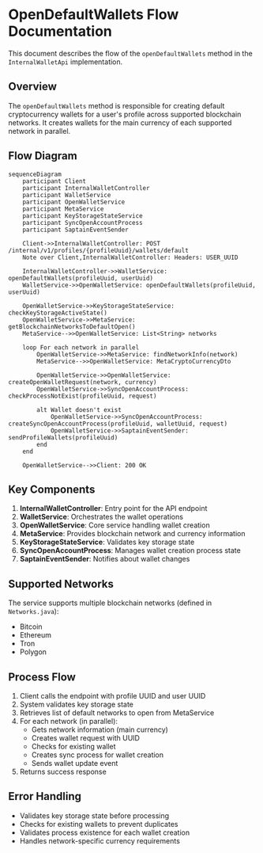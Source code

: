 # OpenDefaultWallets Flow Documentation

This document describes the flow of the `openDefaultWallets` method in the `InternalWalletApi` implementation.

## Overview

The `openDefaultWallets` method is responsible for creating default cryptocurrency wallets for a user's profile across supported blockchain networks. It creates wallets for the main currency of each supported network in parallel.

## Flow Diagram

```mermaid
sequenceDiagram
    participant Client
    participant InternalWalletController
    participant WalletService
    participant OpenWalletService
    participant MetaService
    participant KeyStorageStateService
    participant SyncOpenAccountProcess
    participant SaptainEventSender

    Client->>InternalWalletController: POST /internal/v1/profiles/{profileUuid}/wallets/default
    Note over Client,InternalWalletController: Headers: USER_UUID
    
    InternalWalletController->>WalletService: openDefaultWallets(profileUuid, userUuid)
    WalletService->>OpenWalletService: openDefaultWallets(profileUuid, userUuid)
    
    OpenWalletService->>KeyStorageStateService: checkKeyStorageActiveState()
    OpenWalletService->>MetaService: getBlockchainNetworksToDefaultOpen()
    MetaService-->>OpenWalletService: List<String> networks
    
    loop For each network in parallel
        OpenWalletService->>MetaService: findNetworkInfo(network)
        MetaService-->>OpenWalletService: MetaCryptoCurrencyDto
        
        OpenWalletService->>OpenWalletService: createOpenWalletRequest(network, currency)
        OpenWalletService->>SyncOpenAccountProcess: checkProcessNotExist(profileUuid, request)
        
        alt Wallet doesn't exist
            OpenWalletService->>SyncOpenAccountProcess: createSyncOpenAccountProcess(profileUuid, walletUuid, request)
            OpenWalletService->>SaptainEventSender: sendProfileWallets(profileUuid)
        end
    end
    
    OpenWalletService-->>Client: 200 OK
```

## Key Components

1. **InternalWalletController**: Entry point for the API endpoint
2. **WalletService**: Orchestrates the wallet operations
3. **OpenWalletService**: Core service handling wallet creation
4. **MetaService**: Provides blockchain network and currency information
5. **KeyStorageStateService**: Validates key storage state
6. **SyncOpenAccountProcess**: Manages wallet creation process state
7. **SaptainEventSender**: Notifies about wallet changes

## Supported Networks

The service supports multiple blockchain networks (defined in `Networks.java`):
- Bitcoin
- Ethereum
- Tron
- Polygon

## Process Flow

1. Client calls the endpoint with profile UUID and user UUID
2. System validates key storage state
3. Retrieves list of default networks to open from MetaService
4. For each network (in parallel):
   - Gets network information (main currency)
   - Creates wallet request with UUID
   - Checks for existing wallet
   - Creates sync process for wallet creation
   - Sends wallet update event
5. Returns success response

## Error Handling

- Validates key storage state before processing
- Checks for existing wallets to prevent duplicates
- Validates process existence for each wallet creation
- Handles network-specific currency requirements 